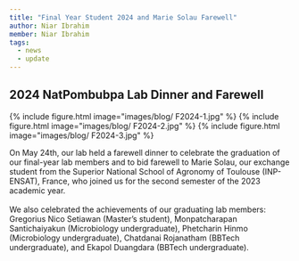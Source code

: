 ```yaml
---
title: "Final Year Student 2024 and Marie Solau Farewell"
author: Niar Ibrahim
member: Niar Ibrahim
tags:
  - news
  - update
---
```


## 2024 NatPombubpa Lab Dinner and Farewell
{%
  include figure.html
  image="images/blog/ F2024-1.jpg"
%}
{%
  include figure.html
  image="images/blog/ F2024-2.jpg"
%}
{%
  include figure.html
  image="images/blog/ F2024-3.jpg"
%}

On May 24th, our lab held a farewell dinner to celebrate the graduation of our final-year lab members and to bid farewell to Marie Solau, our exchange student from the Superior National School of Agronomy of Toulouse (INP-ENSAT), France, who joined us for the second semester of the 2023 academic year. <br>
<br>
We also celebrated the achievements of our graduating lab members: Gregorius Nico Setiawan (Master’s student), Monpatcharapan Santichaiyakun (Microbiology undergraduate), Phetcharin Hinmo (Microbiology undergraduate), Chatdanai Rojanatham (BBTech undergraduate), and Ekapol Duangdara (BBTech undergraduate). 
